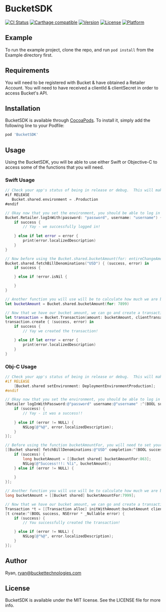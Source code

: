 # BucketSDK

[![CI Status](http://img.shields.io/travis/Ryan/BucketSDK.svg?style=flat)](https://travis-ci.org/Ryan/BucketSDK)
[![Carthage compatible](https://img.shields.io/badge/Carthage-compatible-4BC51D.svg?style=flat)](https://github.com/Carthage/Carthage)
[![Version](https://img.shields.io/cocoapods/v/BucketSDK.svg?style=flat)](http://cocoapods.org/pods/BucketSDK)
[![License](https://img.shields.io/cocoapods/l/BucketSDK.svg?style=flat)](http://cocoapods.org/pods/BucketSDK)
[![Platform](https://img.shields.io/cocoapods/p/BucketSDK.svg?style=flat)](http://cocoapods.org/pods/BucketSDK)

## Example

To run the example project, clone the repo, and run `pod install` from the Example directory first.

## Requirements
You will need to be registered with Bucket & have obtained a Retailer Account.  You will need to have received a clientId & clientSecret in order to access Bucket's API.

## Installation

BucketSDK is available through [CocoaPods](http://cocoapods.org). To install
it, simply add the following line to your Podfile:

```ruby
pod 'BucketSDK'
```

## Usage
Using the BucketSDK, you will be able to use either Swift or Objective-C to access some of the functions that you will need.

### Swift Usage
```swift
// Check your app's status of being in release or debug.  This will make it easier for you as the developer to always make sure you are hitting the Sandbox API rather than the Production API.  We suggest doing this in the App Delegate launch options.
#if RELEASE
   Bucket.shared.environment = .Production
#endif

// Okay now that you set the environment, you should be able to log in with a Retailer:
Bucket.Retailer.logInWith(password: "password", username: "username") { (success, error) in
    if success {
        // Yay - we successfully logged in!
        
    } else if let error = error {
        print(error.localizedDescription)
    }
}

// Now before using the Bucket.shared.bucketAmount(for: entireChangeAmountWithBills), you will need to set your bill denomination:
Bucket.shared.fetchBillDenominations("USD") { (success, error) in
    if success {

    } else if !error.isNil {

    }
}

// Another function you will use will be to calculate how much we are bucketing based on the dollar bills and change given.  Notice that we deal with the currency as an integer:
let bucketAmount = Bucket.shared.bucketAmount(for: 7899)

// Now that we have our bucket amount, we can go and create a transaction with that amount, and send it through the Bucket API:
let transaction = Bucket.Transaction(amount: bucketAmount, clientTransactionId: "CKFYGGHPUIGH")
transaction.create { (success, error) in
    if success {
        // Yay we created the transaction!

    } else if let error = error {
        print(error.localizedDescription)
    }
}
```

### Obj-C Usage
```Objective-C
// Check your app's status of being in release or debug.  This will make it easier for you as the developer to always make sure you are hitting the Sandbox API rather than the Production API.  We suggest doing this in the App Delegate launch options.
#if RELEASE
    [Bucket.shared setEnvironment: DeploymentEnvironmentProduction];
#endif

// Okay now that you set the environment, you should be able to log in with a Retailer:
[Retailer logInWithPassword:@"password" username:@"username" :^(BOOL success, NSError * _Nullable error) {
    if (success) {
        // Yay - it was a success!!
        
    } else if (error != NULL) {
        NSLog(@"%@", error.localizedDescription);
    }
}];

// Before using the function bucketAmountFor, you will need to set your bill denominations:
[[Bucket shared] fetchBillDenominations:@"USD" completion:^(BOOL success, NSError * _Nullable error) {
    if (success) {
        long bucketAmount = [[Bucket shared] bucketAmountFor:863];
        NSLog(@"Success!!!: %li", bucketAmount);
    } else if (error != NULL) {
    
    }
}];

// Another function you will use will be to calculate how much we are bucketing based on the dollar bills and change given.  Notice that we deal with the currency as an integer:
long bucketAmount = [[Bucket shared] bucketAmountFor:7999];

// Now that we have our bucket amount, we can go and create a transaction with that amount, and send it through the Bucket API:
Transaction *t = [[Transaction alloc] initWithAmount:bucketAmount clientTransactionId:@"ZDFRPHGYKOUG"];
[t create:^(BOOL success, NSError * _Nullable error) {
    if (success) {
        // You successfully created the transaction!

    } else if (error != NULL) {
        NSLog(@"%@", error.localizedDescription);
    }
}];
```

## Author

Ryan, ryan@buckettechnologies.com

## License

BucketSDK is available under the MIT license. See the LICENSE file for more info.
